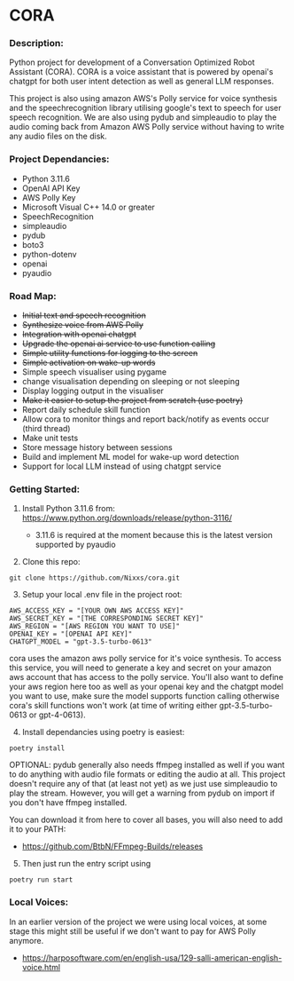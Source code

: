 # CORA
### Description:
Python project for development of a Conversation Optimized Robot Assistant (CORA). CORA is a voice assistant that is powered by openai's chatgpt for both user intent detection as well as general LLM responses. 

This project is also using amazon AWS's Polly service for voice synthesis and the speechrecognition library utilising google's text to speech for user speech recognition. We are also using pydub and simpleaudio to play the audio coming back from Amazon AWS Polly service without having to write any audio files on the disk. 

### Project Dependancies:
- Python 3.11.6
- OpenAI API Key
- AWS Polly Key
- Microsoft Visual C++ 14.0 or greater
- SpeechRecognition
- simpleaudio
- pydub
- boto3
- python-dotenv
- openai
- pyaudio

### Road Map:
- ~~Initial text and speech recognition~~
- ~~Synthesize voice from AWS Polly~~
- ~~Integration with openai chatgpt~~
- ~~Upgrade the openai ai service to use function calling~~
- ~~Simple utility functions for logging to the screen~~
- ~~Simple activation on wake-up words~~
- Simple speech visualiser using pygame
- change visualisation depending on sleeping or not sleeping
- Display logging output in the visualiser
- ~~Make it easier to setup the project from scratch (use poetry)~~
- Report daily schedule skill function
- Allow cora to monitor things and report back/notify as events occur (third thread)
- Make unit tests
- Store message history between sessions
- Build and implement ML model for wake-up word detection
- Support for local LLM instead of using chatgpt service

### Getting Started:
1. Install Python 3.11.6 from: https://www.python.org/downloads/release/python-3116/
    - 3.11.6 is required at the moment because this is the latest version supported by pyaudio

2. Clone this repo:
```
git clone https://github.com/Nixxs/cora.git
```

3. Setup your local .env file in the project root:
```
AWS_ACCESS_KEY = "[YOUR OWN AWS ACCESS KEY]"
AWS_SECRET_KEY = "[THE CORRESPONDING SECRET KEY]"
AWS_REGION = "[AWS REGION YOU WANT TO USE]"
OPENAI_KEY = "[OPENAI API KEY]"
CHATGPT_MODEL = "gpt-3.5-turbo-0613"
```
cora uses the amazon aws polly service for it's voice synthesis. To access this service, you will need to generate a key and secret on your amazon aws account that has access to the polly service. You'll also want to define your aws region here too as well as your openai key and the chatgpt model you want to use, make sure the model supports function calling otherwise cora's skill functions won't work (at time of writing either gpt-3.5-turbo-0613 or gpt-4-0613). 

4. Install dependancies using poetry is easiest:
```
poetry install
```
OPTIONAL: pydub generally also needs ffmpeg installed as well if you want to do anything with audio file formats or editing the audio at all.  This project doesn't require any of that (at least not yet) as we just use simpleaudio to play the stream. However, you will get a warning from pydub on import if you don't have ffmpeg installed.

You can download it from here to cover all bases, you will also need to add it to your PATH: 
- https://github.com/BtbN/FFmpeg-Builds/releases

5. Then just run the entry script using
```
poetry run start
```

### Local Voices:
In an earlier version of the project we were using local voices, at some stage this might still be useful if we don't want to pay for AWS Polly anymore.
- https://harposoftware.com/en/english-usa/129-salli-american-english-voice.html
